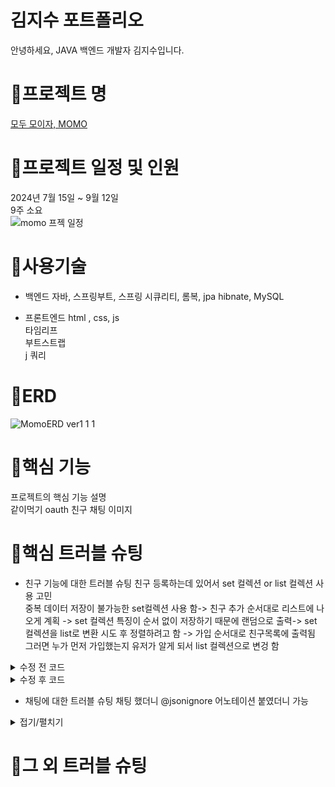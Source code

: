 <h1>김지수 포트폴리오</h1>
안녕하세요, JAVA 백엔드 개발자 김지수입니다.

# 🚨프로젝트 명
[모두 모이자, MOMO](http://momo2gather.com/member/welcome)

# 🚨프로젝트 일정 및 인원
2024년 7월 15일 ~ 9월 12일 <br>
9주 소요 <br>
![momo 프젝 일정](https://github.com/user-attachments/assets/15151a42-95b9-4c11-b051-6695cd882b7c)
 

# 🚨사용기술
- 백엔드
자바, 스프링부트, 스프링 시큐리티, 롬복, jpa hibnate, MySQL<br>

- 프론트엔드
html , css, js<br>
타임리프<br>
부트스트랩<br>
j 쿼리 <br>

# 🚨ERD
![MomoERD ver1 1 1](https://github.com/user-attachments/assets/1f4de842-c053-4456-a8a7-f211ca36a0b4)



# 🚨핵심 기능
프로젝트의 핵심 기능 설명 <br>
같이먹기
oauth
친구
채팅
이미지


# 🚨핵심 트러블 슈팅
- 친구 기능에 대한 트러블 슈팅 
친구 등록하는데 있어서 set 컬렉션 or list 컬렉션 사용 고민<br>
중복 데이터 저장이 불가능한 set컬렉션 사용 함-> 친구 추가 순서대로 리스트에 나오게 계획 -> set 컬렉션 특징이 순서 없이 저장하기 때문에 랜덤으로 출력-> set 컬렉션을 list로 변환 시도 후 정렬하려고 함
-> 가입 순서대로 친구목록에 출력됨 그러면 누가 먼저 가입했는지 유저가 알게 되서 list 컬렉션으로 변겅 함 
<details>
 <summary>수정 전 코드</summary>

 ##  set 컬렉션 사용한 코드 넣기 
</details>

<details>
 <summary>수정 후 코드</summary>

 ## 최종적으로 완료된 코드 넣기 
</details>



- 채팅에 대한 트러블 슈팅
채팅 했더니 @jsonignore 어노테이션 붙였더니 가능

<details>
 <summary>접기/펼치기</summary>

 ## 접은 내용
 접은 내용
</details>


# 🚨그 외 트러블 슈팅


